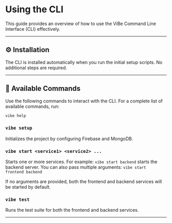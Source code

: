 # Using the CLI

This guide provides an overview of how to use the ViBe Command Line Interface (CLI) effectively.

---

## ⚙️ Installation

The CLI is installed automatically when you run the initial setup scripts. No additional steps are required.

---

## 🚀 Available Commands

Use the following commands to interact with the CLI. For a complete list of available commands, run:

``` bash
vibe help
```

### `vibe setup`

Initializes the project by configuring Firebase and MongoDB.

### `vibe start <service1> <service2> ...`

Starts one or more services. For example: `vibe start backend` starts the backend server. You can also pass multiple arguments: `vibe start frontend backend`


If no arguments are provided, both the frontend and backend services will be started by default.

### `vibe test`

Runs the test suite for both the frontend and backend services.

---
